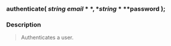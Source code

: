 ### authenticate( *string* **$email**, *string* **$password** );

### Description

> Authenticates a user.